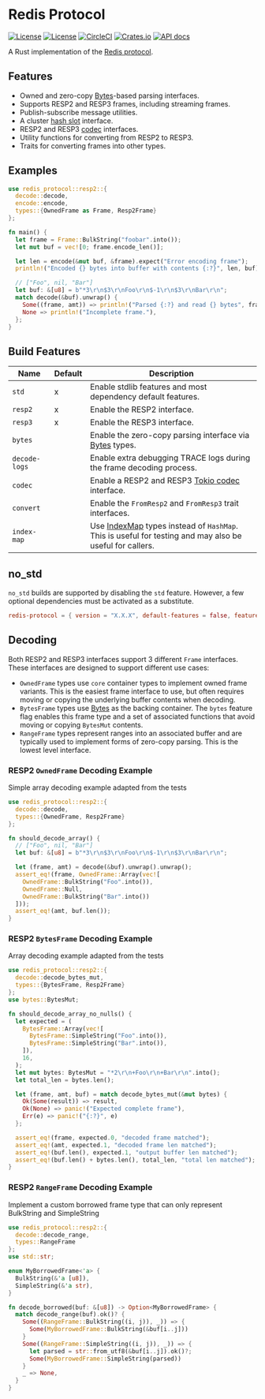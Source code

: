 Redis Protocol
==============

[![License](https://img.shields.io/badge/license-MIT-blue.svg)](https://opensource.org/licenses/MIT)
[![License](https://img.shields.io/badge/License-Apache%202.0-blue.svg)](https://opensource.org/licenses/Apache-2.0)
[![CircleCI](https://circleci.com/gh/aembke/redis-protocol.rs/tree/main.svg?style=svg)](https://circleci.com/gh/aembke/redis-protocol.rs/tree/main)
[![Crates.io](https://img.shields.io/crates/v/redis-protocol.svg)](https://crates.io/crates/redis-protocol)
[![API docs](https://docs.rs/redis-protocol/badge.svg)](https://docs.rs/redis-protocol)

A Rust implementation of the [Redis protocol](https://redis.io/topics/protocol).

## Features

* Owned and zero-copy [Bytes](https://docs.rs/bytes/latest/bytes/struct.Bytes.html)-based parsing interfaces.
* Supports RESP2 and RESP3 frames, including streaming frames.
* Publish-subscribe message utilities.
* A cluster [hash slot](https://redis.io/docs/reference/cluster-spec/#key-distribution-model) interface.
* RESP2 and RESP3 [codec](https://docs.rs/tokio-util/latest/tokio_util/codec/index.html) interfaces.
* Utility functions for converting from RESP2 to RESP3.
* Traits for converting frames into other types.

## Examples

```rust
use redis_protocol::resp2::{
  decode::decode,
  encode::encode,
  types::{OwnedFrame as Frame, Resp2Frame}
};

fn main() {
  let frame = Frame::BulkString("foobar".into());
  let mut buf = vec![0; frame.encode_len()];

  let len = encode(&mut buf, &frame).expect("Error encoding frame");
  println!("Encoded {} bytes into buffer with contents {:?}", len, buf);

  // ["Foo", nil, "Bar"]
  let buf: &[u8] = b"*3\r\n$3\r\nFoo\r\n$-1\r\n$3\r\nBar\r\n";
  match decode(&buf).unwrap() {
    Some((frame, amt)) => println!("Parsed {:?} and read {} bytes", frame, amt),
    None => println!("Incomplete frame."),
  };
}
```

## Build Features

| Name          | Default | Description                                                                                                                                  |
|---------------|---------|----------------------------------------------------------------------------------------------------------------------------------------------|
| `std`         | x       | Enable stdlib features and most dependency default features.                                                                                 |
| `resp2`       | x       | Enable the RESP2 interface.                                                                                                                  |
| `resp3`       | x       | Enable the RESP3 interface.                                                                                                                  |
| `bytes`       |         | Enable the zero-copy parsing interface via [Bytes](https://crates.io/crates/bytes) types.                                                    |
| `decode-logs` |         | Enable extra debugging TRACE logs during the frame decoding process.                                                                         |
| `codec`       |         | Enable a RESP2 and RESP3 [Tokio codec](https://docs.rs/tokio-util/latest/tokio_util/codec/index.html) interface.                             |
| `convert`     |         | Enable the `FromResp2` and `FromResp3` trait interfaces.                                                                                     |
| `index-map`   |         | Use [IndexMap](https://crates.io/crates/indexmap) types instead of `HashMap`. This is useful for testing and may also be useful for callers. |

## no_std

`no_std` builds are supported by disabling the `std` feature. However, a few optional dependencies must be activated as
a substitute.

```TOML
redis-protocol = { version = "X.X.X", default-features = false, features = ["libm", "hashbrown", "alloc"] }
```

## Decoding

Both RESP2 and RESP3 interfaces support 3 different `Frame` interfaces. These interfaces are designed to support
different use cases:

* `OwnedFrame` types use `core` container types to implement owned frame variants. This is the easiest frame
  interface to use, but often requires moving or copying the underlying buffer contents when decoding.
* `BytesFrame` types use [Bytes](https://docs.rs/bytes/1.5.0/bytes/struct.Bytes.html) as the backing container.
  The `bytes` feature flag enables this frame type and a set of associated functions that avoid moving or
  copying `BytesMut` contents.
* `RangeFrame` types represent ranges into an associated buffer and are typically used to implement forms of zero-copy
  parsing. This is the lowest level interface.

### RESP2 `OwnedFrame` Decoding Example

Simple array decoding example adapted from the tests

```rust
use redis_protocol::resp2::{
  decode::decode,
  types::{OwnedFrame, Resp2Frame}
};

fn should_decode_array() {
  // ["Foo", nil, "Bar"]
  let buf: &[u8] = b"*3\r\n$3\r\nFoo\r\n$-1\r\n$3\r\nBar\r\n";

  let (frame, amt) = decode(&buf).unwrap().unwrap();
  assert_eq!(frame, OwnedFrame::Array(vec![
    OwnedFrame::BulkString("Foo".into()),
    OwnedFrame::Null,
    OwnedFrame::BulkString("Bar".into())
  ]));
  assert_eq!(amt, buf.len());
}
```

### RESP2 `BytesFrame` Decoding Example

Array decoding example adapted from the tests

```rust
use redis_protocol::resp2::{
  decode::decode_bytes_mut,
  types::{BytesFrame, Resp2Frame}
};
use bytes::BytesMut;

fn should_decode_array_no_nulls() {
  let expected = (
    BytesFrame::Array(vec![
      BytesFrame::SimpleString("Foo".into()),
      BytesFrame::SimpleString("Bar".into()),
    ]),
    16,
  );
  let mut bytes: BytesMut = "*2\r\n+Foo\r\n+Bar\r\n".into();
  let total_len = bytes.len();

  let (frame, amt, buf) = match decode_bytes_mut(&mut bytes) {
    Ok(Some(result)) => result,
    Ok(None) => panic!("Expected complete frame"),
    Err(e) => panic!("{:?}", e)
  };

  assert_eq!(frame, expected.0, "decoded frame matched");
  assert_eq!(amt, expected.1, "decoded frame len matched");
  assert_eq!(buf.len(), expected.1, "output buffer len matched");
  assert_eq!(buf.len() + bytes.len(), total_len, "total len matched");
}
```

### RESP2 `RangeFrame` Decoding Example

Implement a custom borrowed frame type that can only represent BulkString and SimpleString

```rust
use redis_protocol::resp2::{
  decode::decode_range,
  types::RangeFrame
};
use std::str;

enum MyBorrowedFrame<'a> {
  BulkString(&'a [u8]),
  SimpleString(&'a str),
}

fn decode_borrowed(buf: &[u8]) -> Option<MyBorrowedFrame> {
  match decode_range(buf).ok()? {
    Some((RangeFrame::BulkString((i, j)), _)) => {
      Some(MyBorrowedFrame::BulkString(&buf[i..j]))
    }
    Some((RangeFrame::SimpleString((i, j)), _)) => {
      let parsed = str::from_utf8(&buf[i..j]).ok()?;
      Some(MyBorrowedFrame::SimpleString(parsed))
    }
    _ => None,
  }
}
```

